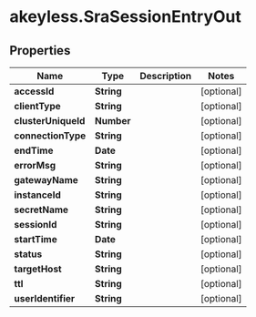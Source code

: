 # akeyless.SraSessionEntryOut

## Properties

Name | Type | Description | Notes
------------ | ------------- | ------------- | -------------
**accessId** | **String** |  | [optional] 
**clientType** | **String** |  | [optional] 
**clusterUniqueId** | **Number** |  | [optional] 
**connectionType** | **String** |  | [optional] 
**endTime** | **Date** |  | [optional] 
**errorMsg** | **String** |  | [optional] 
**gatewayName** | **String** |  | [optional] 
**instanceId** | **String** |  | [optional] 
**secretName** | **String** |  | [optional] 
**sessionId** | **String** |  | [optional] 
**startTime** | **Date** |  | [optional] 
**status** | **String** |  | [optional] 
**targetHost** | **String** |  | [optional] 
**ttl** | **String** |  | [optional] 
**userIdentifier** | **String** |  | [optional] 


